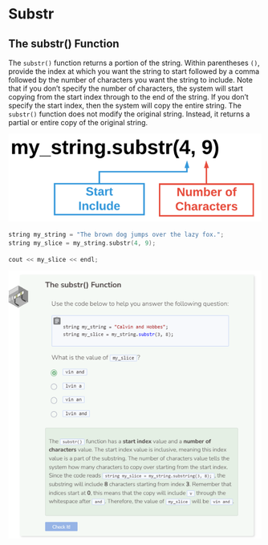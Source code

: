 # Substr
## The substr() Function
The `substr()` function returns a portion of the string. Within parentheses `()`, provide the index at which you want the string to start followed by a comma followed by the number of characters you want the string to include. Note that if you don’t specify the number of characters, the system will start copying from the start index through to the end of the string. If you don’t specify the start index, then the system will copy the entire string. The `substr()` function does not modify the original string. Instead, it returns a partial or entire copy of the original string.

![substr](_assets/substr.png)

```cpp
string my_string = "The brown dog jumps over the lazy fox.";
string my_slice = my_string.substr(4, 9);

cout << my_slice << endl;
```

![Question 4](_assets/Q4.png)
